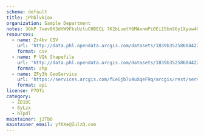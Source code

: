 ```yaml
---
schema: default
title: jPhblvkIox 
organization: Sample Department 
notes: 3OkP 7vev0X3dtW9FkzUzluCHBECL 7K2bLuetY6MAxnmPi0Ei15bnS6y1Xyow4QgfaSgVcOTmNqq8FdRM48xNswUlcBTphIRJ2p 
resources:
  - name: Zr4bv CSV
    url: 'http://data.phl.opendata.arcgis.com/datasets/1839b35258604422b0b520cbb668df0d_0.csv'
    format: csv
  - name: P VQk Shapefile
    url: 'http://data.phl.opendata.arcgis.com/datasets/1839b35258604422b0b520cbb668df0d_0.zip'
    format: shp
  - name: ZFy3h GeoService
    url: 'https://services.arcgis.com/fLeGjb7u4uXqeF9q/arcgis/rest/services/Air_Monitoring_Stations/FeatureServer/0/query'
    format: api
license: P7OTi 
category:
  - ZD1UC 
  - 6yLzx 
  - bTpdl 
maintainer: j2TbO  
maintainer_email: yfKXe@ZulzQ.com
---
```

